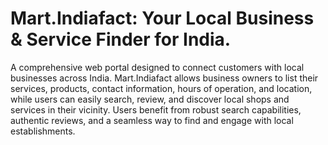 # Mart.Indiafact: Your Local Business & Service Finder for India.

A comprehensive web portal designed to connect customers with local businesses across India. Mart.Indiafact allows business owners to list their services, products, contact information, hours of operation, and location, while users can easily search, review, and discover local shops and services in their vicinity. Users benefit from robust search capabilities, authentic reviews, and a seamless way to find and engage with local establishments.
